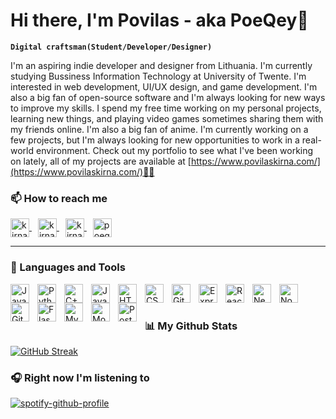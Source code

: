 # Hi there, I'm Povilas - aka PoeQey👋

**`Digital craftsman(Student/Developer/Designer)`**

I'm an aspiring indie developer and designer from Lithuania. I'm currently studying Bussiness Information Technology at University of Twente. I'm interested in web development, UI/UX design, and game development. I'm also a big fan of open-source software and I'm always looking for new ways to improve my skills. I spend my free time working on my personal projects, learning new things, and playing video games sometimes sharing them with my friends online. I'm also a big fan of anime. I'm currently working on a few projects, but I'm always looking for new opportunities to work in a real-world environment. Check out my portfolio to see what I've been working on lately, all of my projects are available at [https://www.povilaskirna.com/](https://www.povilaskirna.com/)👨‍💻

### 📫 How to reach me

<p align="left">
<a  href="https://twitter.com/kirnapovilas" 
    target="blank" style="padding-right:10px;" >
    <img align="center" src="https://raw.githubusercontent.com/rahuldkjain/github-profile-readme-generator/master/src/images/icons/Social/twitter.svg" 
        alt="kirnapovilas" 
        height="30" 
        width="30" 
        />
</a>
<a  href="https://linkedin.com/in/kirnapovilas" 
    target="blank" style="padding-right:10px;">
    <img align="center" src="https://raw.githubusercontent.com/rahuldkjain/github-profile-readme-generator/master/src/images/icons/Social/linked-in-alt.svg" 
    alt="kirnapovilas" 
    height="30"
    width="30" 
    />
</a>
<a  href="https://instagram.com/kirnapovilas" 
    target="blank" style="padding-right:10px;">
    <img align="center" src="https://raw.githubusercontent.com/rahuldkjain/github-profile-readme-generator/master/src/images/icons/Social/instagram.svg" 
    alt="kirnapovilas"
    height="30" 
    width="30" 
    />
</a>
<a  href="https://www.youtube.com/c/poeqey" 
    target="blank" style="padding-right:10px;">
    <img align="center" src="https://raw.githubusercontent.com/rahuldkjain/github-profile-readme-generator/master/src/images/icons/Social/youtube.svg" 
    alt="poeqey" 
    height="30" 
    width="30" 
    />
</a>
</p>

---

### 🧰 Languages and Tools

<img align="left" alt="Java" width="30px" style="padding-right:10px;" src="https://cdn.jsdelivr.net/gh/devicons/devicon/icons/java/java-original.svg"/>
<img align="left" alt="Python" width="30px" style="padding-right:10px;" src="https://cdn.jsdelivr.net/gh/devicons/devicon/icons/python/python-plain.svg" />
<img align="left" alt="C++" width="30px" style="padding-right:10px;" src="https://cdn.jsdelivr.net/gh/devicons/devicon/icons/cplusplus/cplusplus-line.svg" />
<img align="left" alt="JavaScript" width="30px" style="padding-right:10px;" src="https://cdn.jsdelivr.net/gh/devicons/devicon/icons/javascript/javascript-plain.svg" />
<img align="left" alt="HTML" width="30px" style="padding-right:10px;" src="https://cdn.jsdelivr.net/gh/devicons/devicon/icons/html5/html5-plain.svg" />
<img align="left" alt="CSS" width="30px" style="padding-right:10px;" src="https://cdn.jsdelivr.net/gh/devicons/devicon/icons/css3/css3-plain.svg" />
<img align="left" alt="Git" width="30px" style="padding-right:10px;" src="https://cdn.jsdelivr.net/gh/devicons/devicon/icons/git/git-original.svg" />
<img align="left" alt="Express" width="30px" style="padding-right:10px;" src="https://cdn.jsdelivr.net/gh/devicons/devicon/icons/express/express-original.svg"/>
<img align="left" alt="React" width="30px" style="padding-right:10px;" src="https://cdn.jsdelivr.net/gh/devicons/devicon/icons/react/react-original.svg" />
<img align="left" alt="Next.js" width="30px" style="padding-right:10px;" src="https://cdn.jsdelivr.net/gh/devicons/devicon/icons/nextjs/nextjs-original.svg" />
<img align="left" alt="NodeJS" width="30px" style="padding-right:10px;" src="https://cdn.jsdelivr.net/gh/devicons/devicon/icons/nodejs/nodejs-original.svg" />
<img align="left" alt="GitHub" width="30px" style="padding-right:10px;" src="https://cdn.jsdelivr.net/gh/devicons/devicon/icons/github/github-original.svg" />
<img align="left" alt="Flask" width="30px" style="padding-right:10px;" src="https://cdn.jsdelivr.net/gh/devicons/devicon/icons/flask/flask-original.svg" />
<img align="left" alt="MySQL" width="30px" style="padding-right:10px;" src="https://cdn.jsdelivr.net/gh/devicons/devicon/icons/mysql/mysql-original.svg" />
<img align="left" alt="MongoDB" width="30px" style="padding-right:10px;" src="https://cdn.jsdelivr.net/gh/devicons/devicon/icons/mongodb/mongodb-original.svg" />
<img align="left" alt="PostgreSQL" width="30px" style="padding-right:10px;" src="https://cdn.jsdelivr.net/gh/devicons/devicon/icons/postgresql/postgresql-original.svg" />

<br>

#

### 📊 My Github Stats

[![GitHub Streak](http://github-readme-streak-stats.herokuapp.com?user=PovilasKirna&theme=github-dark&hide_border=true&date_format=M%20j%5B%2C%20Y%5D&dates=1D67D9&ring=4C8EDA&stroke=4C8EDA&fire=1D67D9)](https://git.io/streak-stats)

### 🎧 Right now I'm listening to

[![spotify-github-profile](https://spotify-github-profile.vercel.app/api/view?uid=poviliukas.k&cover_image=true&theme=novatorem&bar_color=53b14f&bar_color_cover=true)](https://spotify-github-profile.vercel.app/api/view?uid=poviliukas.k&redirect=true)

<!--
[![Povilas' GitHub stats](https://github-readme-stats.vercel.app/api?username=PovilasKirna&count_private=true&show_icons=true&hide_border=true&theme=github_dark)](https://github.com/PovilasKirna/github-readme-stats)

[![Omid Nikrah StackOverflow](https://github-readme-stackoverflow.vercel.app/?userID=11874740&layout=compact)](https://stackoverflow.com/users/11874740/omid-nikrah)

[![Top Langs](https://github-readme-stats.vercel.app/api/top-langs/?username=PovilasKirna&layout=compact)](https://github.com/PovilasKirna/github-readme-stats)
-->

<!--
Powered by:
https://github.com/Ileriayo/markdown-badges
https://github.com/DenverCoder1/github-readme-streak-stats
https://github.com/gautamkrishnar/blog-post-workflow
https://github.com/anuraghazra/github-readme-stats
https://github.com/kittinan/spotify-github-profile
https://github.com/omidnikrah/github-readme-stackoverflow
 -->
